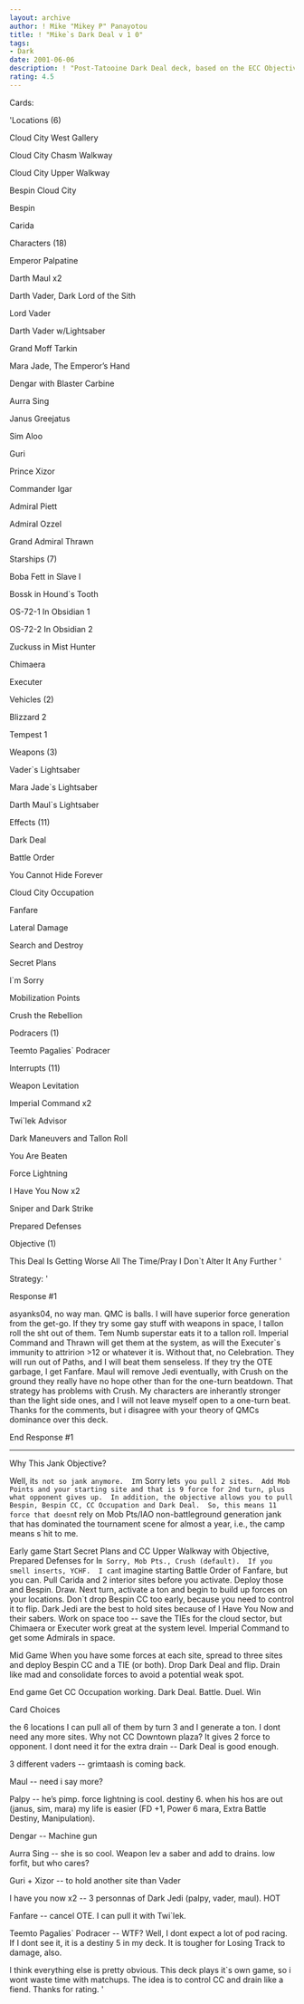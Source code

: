 ```yaml
---
layout: archive
author: ! Mike "Mikey P" Panayotou
title: ! "Mike`s Dark Deal v 1 0"
tags:
- Dark
date: 2001-06-06
description: ! "Post-Tatooine Dark Deal deck, based on the ECC Objective.  Excellent force greneration platform."
rating: 4.5
---
```

Cards: 

'Locations (6)


Cloud City West Gallery

Cloud City Chasm Walkway

Cloud City Upper Walkway

Bespin Cloud City

Bespin

Carida


Characters (18)


Emperor Palpatine

Darth Maul x2

Darth Vader, Dark Lord of the Sith

Lord Vader

Darth Vader w/Lightsaber

Grand Moff Tarkin

Mara Jade, The Emperor’s Hand

Dengar with Blaster Carbine

Aurra Sing

Janus Greejatus

Sim Aloo

Guri

Prince Xizor

Commander Igar

Admiral Piett

Admiral Ozzel

Grand Admiral Thrawn


Starships (7)


Boba Fett in Slave I

Bossk in Hound`s Tooth

OS-72-1 In Obsidian 1

OS-72-2 In Obsidian 2

Zuckuss in Mist Hunter

Chimaera

Executer


Vehicles (2)


Blizzard 2

Tempest 1


Weapons (3)


Vader`s Lightsaber

Mara Jade`s Lightsaber

Darth Maul`s Lightsaber


Effects (11)


Dark Deal

Battle Order

You Cannot Hide Forever

Cloud City Occupation

Fanfare

Lateral Damage

Search and Destroy

Secret Plans

I`m Sorry

Mobilization Points

Crush the Rebellion


Podracers (1)


Teemto Pagalies` Podracer


Interrupts (11)


Weapon Levitation

Imperial Command x2

Twi`lek Advisor

Dark Maneuvers and Tallon Roll

You Are Beaten

Force Lightning

I Have You Now x2

Sniper and Dark Strike

Prepared Defenses


Objective (1)


This Deal Is Getting Worse All The Time/Pray I Don`t Alter It Any Further '

Strategy: '

Response #1


asyanks04, no way man.  QMC is balls.  I will have superior force generation from the get-go.  If they try some gay stuff with weapons in space, I tallon roll the sht out of them.  Tem Numb superstar eats it to a tallon roll.  Imperial Command and Thrawn will get them at the system, as will the Executer`s immunity to attririon >12 or whatever it is.  Without that, no Celebration.  They will run out of Paths, and I will beat them senseless.  If they try the OTE garbage, I get Fanfare.  Maul will remove Jedi eventually, with Crush on the ground they really have no hope other than for the one-turn beatdown.  That strategy has problems with Crush.  My characters are inherantly stronger than the light side ones, and I will not leave myself open to a one-turn beat.  Thanks for the comments, but i disagree with your theory of QMCs dominance over this deck.


End Response #1

***************




Why This Jank Objective?


Well, it`s not so jank anymore.  I`m Sorry let`s you pull 2 sites.  Add Mob Points and your starting site and that is 9 force for 2nd turn, plus what opponent gives up.  In addition, the objective allows you to pull Bespin, Bespin CC, CC Occupation and Dark Deal.  So, this means 11 force that doesn`t rely on Mob Pts/IAO non-battleground generation jank that has dominated the tournament scene for almost a year, i.e., the camp means s`hit to me.


Early game Start Secret Plans and CC Upper Walkway with Objective, Prepared Defenses for I`m Sorry, Mob Pts., Crush (default).  If you smell inserts, YCHF.  I can`t imagine starting Battle Order of Fanfare, but you can.  Pull Carida and 2 interior sites before you activate.  Deploy those and Bespin.  Draw.  Next turn, activate a ton and begin to build up forces on your locations.  Don`t drop Bespin CC too early, because you need to control it to flip.  Dark Jedi are the best to hold sites because of I Have You Now and their sabers.  Work on space too -- save the TIEs for the cloud sector, but Chimaera or Executer work great at the system level.  Imperial Command to get some Admirals in space.


Mid Game  When you have some forces at each site, spread to three sites and deploy Bespin CC and a TIE (or both).  Drop Dark Deal and flip.  Drain like mad and consolidate forces to avoid a potential weak spot.


End game Get CC Occupation working.  Dark Deal.  Battle.  Duel.  Win


Card Choices


the 6 locations  I can pull all of them by turn 3 and I generate a ton.  I dont need any more sites.  Why not CC Downtown plaza?  It gives 2 force to opponent.  I dont need it for the extra drain -- Dark Deal is good enough.


3 different vaders -- grimtaash is coming back.  


Maul -- need i say more?


Palpy -- he’s pimp.  force lightning is cool.  destiny 6.  when his hos are out (janus, sim, mara) my life is easier (FD +1, Power 6 mara, Extra Battle Destiny, Manipulation).


Dengar -- Machine gun


Aurra Sing -- she is so cool.  Weapon lev a saber and add to drains.  low forfit, but who cares?


Guri + Xizor -- to hold another site than Vader


I have you now x2 -- 3 personnas of Dark Jedi (palpy, vader, maul).  HOT


Fanfare -- cancel OTE.  I can pull it with Twi`lek.


Teemto Pagalies` Podracer -- WTF?  Well, I dont expect a lot of pod racing.  If I dont see it, it is a destiny 5 in my deck.  It is tougher for Losing Track to damage, also.


I think everything else is pretty obvious.  This deck plays it`s own game, so i wont waste time with matchups.  The idea is to control CC and drain like a fiend.  Thanks for rating.  '